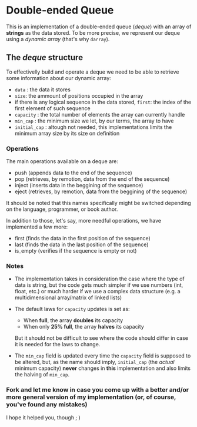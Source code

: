# Double-ended Queue
 This is an implementation of a double-ended queue (*deque*) with an array of **strings** as the data stored.
 To be more precise, we represent our deque using a *dynamic array* (that's why `darray`).

 ## The *deque* structure
 To effectivelly build and operate a deque we need to be able to retrieve some information about our dynamic array:
 * `data` : the data it stores
 * `size`: the ammount of positions occupied in the array
 * if there is any logical sequence in the data stored, `first`: the index of the first element of such sequence 
 * `capacity` : the total number of elements the array can currently handle
 * `min_cap` : the minimum size we let, by our terms, the array to have
 * `initial_cap` : altough not needed, this implementations limits the minimum array size by its size on definition

### Operations
 The main operations available on a deque are:
 * push (appends data to the end of the sequence)
 * pop (retrieves, by remotion, data from the end of the sequence)
 * inject (inserts data in the beggining of the sequence)
 * eject (retrieves, by remotion, data from the beggining of the sequence)
 
 It should be noted that this names specifically might be switched depending on the language, programmer, or book author.

 In addition to those, let's say, more needful operations, we have implemented a few more:
 * first (finds the data in the first position of the sequence)
 * last (finds the data in the last position of the sequence)
 * is_empty (verifies if the sequence is empty or not)

 ### Notes
 * The implementation takes in consideration the case where the type of data is string, but the code gets much simpler if we use numbers (int, float, etc.) or much harder if we use a complex data structure (e.g. a multidimensional array/matrix of linked lists)
 * The default laws for `capacity` updates is set as:
    * When **full**, the array **doubles** its capacity
    * When only **25% full**, the array **halves** its capacity

    But it should not be difficult to see where the code should differ in case it is needed for the laws to change.
 * The `min_cap` field is updated every time the `capacity` field is supposed to be altered, but, as the name should imply, `initial_cap` (the *actual* minimum capacity) **never** changes in **this** implementation and also limits the halving of `min_cap`.

 ### Fork and let me know in case you come up with a better and/or more general version of my implementation (or, of course, you've found any mistakes)
 I hope it helped you, though ; )
